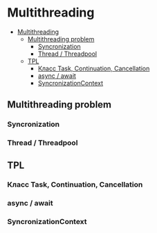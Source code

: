 # Multithreading

<!-- TOC -->

- [Multithreading](#multithreading)
  - [Multithreading problem](#multithreading-problem)
    - [Syncronization](#syncronization)
    - [Thread / Threadpool](#thread--threadpool)
  - [TPL](#tpl)
    - [Класс Task, Continuation, Cancellation](#класс-task-continuation-cancellation)
    - [async / await](#async--await)
    - [SyncronizationContext](#syncronizationcontext)

<!-- /TOC -->

<div style="page-break-after: always;"></div>

## Multithreading problem

### Syncronization

### Thread / Threadpool

## TPL

### Класс Task, Continuation, Cancellation

### async / await

### SyncronizationContext